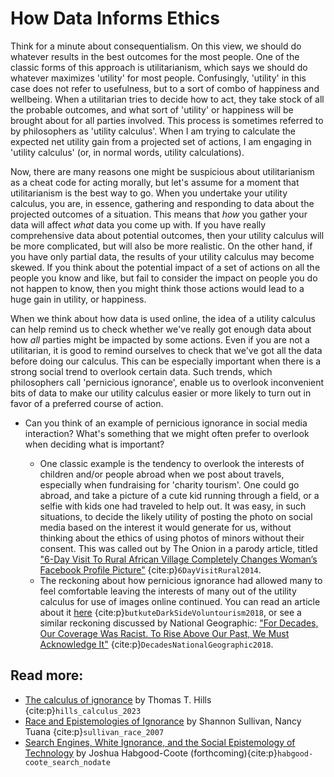 # How Data Informs Ethics

Think for a minute about consequentialism. On this view, we should do whatever results in the best outcomes for the most people. One of the classic forms of this approach is utilitarianism, which says we should do whatever maximizes 'utility' for most people. Confusingly, 'utility' in this case does not refer to usefulness, but to a sort of combo of happiness and wellbeing. When a utilitarian tries to decide how to act, they take stock of all the probable outcomes, and what sort of 'utility' or happiness will be brought about for all parties involved. This process is sometimes referred to by philosophers as 'utility calculus'. When I am trying to calculate the expected net utility gain from a projected set of actions, I am engaging in 'utility calculus' (or, in normal words, utility calculations).

Now, there are many reasons one might be suspicious about utilitarianism as a cheat code for acting morally, but let's assume for a moment that utilitarianism is the best way to go. When you undertake your utility calculus, you are, in essence, gathering and responding to data about the projected outcomes of a situation. This means that _how_ you gather your data will affect _what_ data you come up with. If you have really comprehensive data about potential outcomes, then your utility calculus will be more complicated, but will also be more realistic. On the other hand, if you have only partial data, the results of your utility calculus may become skewed. If you think about the potential impact of a set of actions on all the people you know and like, but fail to consider the impact on people you do not happen to know, then you might think those actions would lead to a huge gain in utility, or happiness.

When we think about how data is used online, the idea of a utility calculus can help remind us to check whether we've really got enough data about how _all_ parties might be impacted by some actions. Even if you are not a utilitarian, it is good to remind ourselves to check that we've got all the data before doing our calculus. This can be especially important when there is a strong social trend to overlook certain data. Such trends, which philosophers call 'pernicious ignorance', enable us to overlook inconvenient bits of data to make our utility calculus easier or more likely to turn out in favor of a preferred course of action.

- Can you think of an example of pernicious ignorance in social media interaction? What's something that we might often prefer to overlook when deciding what is important?

  - One classic example is the tendency to overlook the interests of children and/or people abroad when we post about travels, especially when fundraising for 'charity tourism'. One could go abroad, and take a picture of a cute kid running through a field, or a selfie with kids one had traveled to help out. It was easy, in such situations, to decide the likely utility of posting the photo on social media based on the interest it would generate for us, without thinking about the ethics of using photos of minors without their consent. This was called out by The Onion in a parody article, titled ["6-Day Visit To Rural African Village Completely Changes Woman’s Facebook Profile Picture"](https://www.theonion.com/6-day-visit-to-rural-african-village-completely-changes-1819576037) {cite:p}`6DayVisitRural2014`.
  - The reckoning about how pernicious ignorance had allowed many to feel comfortable leaving the interests of many out of the utility calculus for use of images online continued. You can read an article about it [here](https://kinder.world/articles/you/the-dark-side-of-voluntourism-selfies-18537) {cite:p}`butkuteDarkSideVoluntourism2018`, or see a similar reckoning discussed by National Geographic: ["For Decades, Our Coverage Was Racist. To Rise Above Our Past, We Must Acknowledge It"](https://www.nationalgeographic.com/magazine/article/from-the-editor-race-racism-history?fbclid=IwAR31W9omBRSpAoBfELctDjLwzWwDx6wpb_99LHkEz7fDwDco4afkEQlL8PE) {cite:p}`DecadesNationalGeographic2018`.


## Read more:
* [The calculus of ignorance](https://www.cambridge.org/core/journals/behavioural-public-policy/article/calculus-of-ignorance/14E02A10E307E3FDEFE0E7C86D9E4126) by Thomas T. Hills {cite:p}`hills_calculus_2023`
* [Race and Epistemologies of Ignorance](https://muse.jhu.edu/book/5200) by Shannon Sullivan, Nancy Tuana {cite:p}`sullivan_race_2007`
* [Search Engines, White Ignorance, and the Social Epistemology of Technology](https://philpapers.org/rec/HABSEW) by Joshua Habgood-Coote (forthcoming){cite:p}`habgood-coote_search_nodate`
